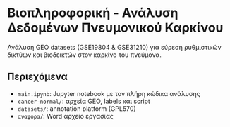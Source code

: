# Βιοπληροφορική - Ανάλυση Δεδομένων Πνευμονικού Καρκίνου

Ανάλυση GEO datasets (GSE19804 & GSE31210) για εύρεση ρυθμιστικών δικτύων και βιοδεικτών στον καρκίνο του πνεύμονα.

## Περιεχόμενα
- `main.ipynb`: Jupyter notebook με τον πλήρη κώδικα ανάλυσης
- `cancer-normal/`: αρχεία GEO, labels και script
- `datasets/`: annotation platform (GPL570)
- `αναφορα/`: Word αρχείο εργασίας
